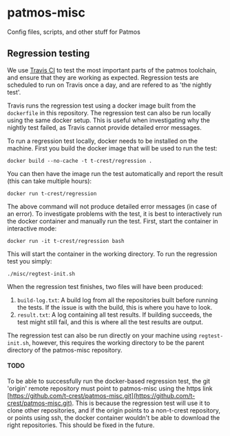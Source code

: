 patmos-misc
===========

Config files, scripts, and other stuff for Patmos

## Regression testing

We use [Travis CI](https://travis-ci.org/t-crest/patmos-misc/builds/611244101?utm_source=github_status&utm_medium=notification) to test the most important parts of the patmos toolchain, and ensure that they are working as expected.
Regression tests are scheduled to run on Travis once a day, and are refered to as 'the nightly test'.

Travis runs the regression test using a docker image built from the `dockerfile` in this repository.
The regression test can also be run locally using the same docker setup.
This is useful when investigating why the nightly test failed, as Travis cannot provide detailed error messages.

To run a regression test locally, docker needs to be installed on the machine. First you build the docker image that will be used to run the test:

```docker build --no-cache -t t-crest/regression .```

You can then have the image run the test automatically and report the result (this can take multiple hours):

```docker run t-crest/regression```

The above command will not produce detailed error messages (in case of an error). To investigate problems with the test, it is best to interactively run the docker container and manually run the test. First, start the container in interactive mode:

```docker run -it t-crest/regression bash```

This will start the container in the working directory. To run the regression test you simply:

```./misc/regtest-init.sh```

When the regression test finishes, two files will have been produced:

1. `build-log.txt`: A build log from all the repositories built before running the tests. If the issue is with the build, this is where you have to look.
2. `result.txt`: A log containing all test results. If building succeeds, the test might still fail, and this is where all the test results are output.

The regression test can also be run directly on your machine using `regtest-init.sh`, however, this requires the working
directory to be the parent directory of the patmos-misc repository.

#### TODO

To be able to successfully run the docker-based regression test, the git 'origin' remote repository must point to patmos-misc using the https link [https://github.com/t-crest/patmos-misc.git](https://github.com/t-crest/patmos-misc.git).
This is because the regression test will use it to clone other repositories, and if the origin points to a non-t-crest repository, or points using ssh, the docker container wouldn't be able to download the right repositories. 
This should be fixed in the future.




